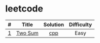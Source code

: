 # leetcode

\# | Title | Solution | Difficulty
| - | :-: | :-: | :-:
| [1](https://leetcode.com/problems/two-sum/description/) | [Two Sum](problems/1.twosum.md) |  [cpp](src/include/1twosum.h) | Easy